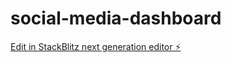 # social-media-dashboard

[Edit in StackBlitz next generation editor ⚡️](https://stackblitz.com/~/github.com/Shiva0909122/social-media-dashboard)